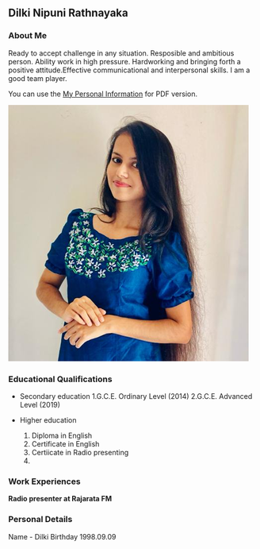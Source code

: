 ## Dilki Nipuni Rathnayaka

### About Me

Ready to accept challenge in any situation. Resposible and ambitious person. Ability work in high pressure. Hardworking and bringing forth a positive attitude.Effective communicational and interpersonal skills. I am a good team player.

You can use the [My Personal Information](https://github.com/PavithriDeshani/newone/blob/d6600e66b1f23cd1a7c2a4d71966644b963e2d60/Resume%20assignment%20it.pdf) for PDF version.

![image](WhatsApp%20Image%202021-09-22%20at%208.50.01%20AM.jpeg)

### Educational Qualifications

- Secondary education
  1.G.C.E. Ordinary Level (2014)
  2.G.C.E. Advanced Level (2019)
  
- Higher education
  1. Diploma in English
  2. Certificate in English
  3. Certiicate in Radio presenting
  4. 
### Work Experiences

**Radio presenter at Rajarata FM**

### Personal Details 
Name - Dilki
Birthday 1998.09.09


